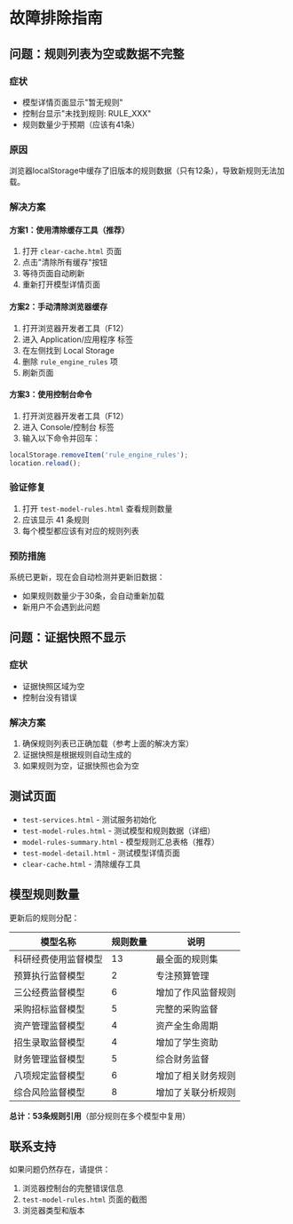# 故障排除指南

## 问题：规则列表为空或数据不完整

### 症状
- 模型详情页面显示"暂无规则"
- 控制台显示"未找到规则: RULE_XXX"
- 规则数量少于预期（应该有41条）

### 原因
浏览器localStorage中缓存了旧版本的规则数据（只有12条），导致新规则无法加载。

### 解决方案

#### 方案1：使用清除缓存工具（推荐）
1. 打开 `clear-cache.html` 页面
2. 点击"清除所有缓存"按钮
3. 等待页面自动刷新
4. 重新打开模型详情页面

#### 方案2：手动清除浏览器缓存
1. 打开浏览器开发者工具（F12）
2. 进入 Application/应用程序 标签
3. 在左侧找到 Local Storage
4. 删除 `rule_engine_rules` 项
5. 刷新页面

#### 方案3：使用控制台命令
1. 打开浏览器开发者工具（F12）
2. 进入 Console/控制台 标签
3. 输入以下命令并回车：
```javascript
localStorage.removeItem('rule_engine_rules');
location.reload();
```

### 验证修复
1. 打开 `test-model-rules.html` 查看规则数量
2. 应该显示 41 条规则
3. 每个模型都应该有对应的规则列表

### 预防措施
系统已更新，现在会自动检测并更新旧数据：
- 如果规则数量少于30条，会自动重新加载
- 新用户不会遇到此问题

## 问题：证据快照不显示

### 症状
- 证据快照区域为空
- 控制台没有错误

### 解决方案
1. 确保规则列表已正确加载（参考上面的解决方案）
2. 证据快照是根据规则自动生成的
3. 如果规则为空，证据快照也会为空

## 测试页面

- `test-services.html` - 测试服务初始化
- `test-model-rules.html` - 测试模型和规则数据（详细）
- `model-rules-summary.html` - 模型规则汇总表格（推荐）
- `test-model-detail.html` - 测试模型详情页面
- `clear-cache.html` - 清除缓存工具

## 模型规则数量

更新后的规则分配：

| 模型名称 | 规则数量 | 说明 |
|---------|---------|------|
| 科研经费使用监督模型 | 13 | 最全面的规则集 |
| 预算执行监督模型 | 2 | 专注预算管理 |
| 三公经费监督模型 | 6 | 增加了作风监督规则 |
| 采购招标监督模型 | 5 | 完整的采购监督 |
| 资产管理监督模型 | 4 | 资产全生命周期 |
| 招生录取监督模型 | 4 | 增加了学生资助 |
| 财务管理监督模型 | 5 | 综合财务监督 |
| 八项规定监督模型 | 6 | 增加了相关财务规则 |
| 综合风险监督模型 | 8 | 增加了关联分析规则 |

**总计：53条规则引用**（部分规则在多个模型中复用）

## 联系支持
如果问题仍然存在，请提供：
1. 浏览器控制台的完整错误信息
2. `test-model-rules.html` 页面的截图
3. 浏览器类型和版本
